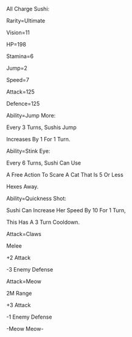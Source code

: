 All Charge Sushi:

Rarity=Ultimate

Vision=11

HP=198

Stamina=6

Jump=2

Speed=7

Attack=125

Defence=125

Ability=Jump More:

Every 3 Turns, Sushis Jump

Increases By 1 For 1 Turn.

Ability=Stink Eye:

Every 6 Turns, Sushi Can Use

A Free Action To Scare A Cat That Is 5 Or Less

Hexes Away.

Ability=Quickness Shot:

Sushi Can Increase Her Speed By 10 For 1 Turn,

This Has A 3 Turn Cooldown.

Attack=Claws

Melee

+2 Attack

-3 Enemy Defense

Attack=Meow

2M Range

+3 Attack

-1 Enemy Defense

-Meow Meow-


